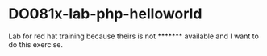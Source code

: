 # DO081x-lab-php-helloworld
Lab for red hat training because theirs is not ******* available and I want to do this exercise.
